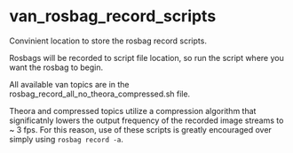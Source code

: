 # van_rosbag_record_scripts

Convinient location to store the rosbag record scripts. 

Rosbags will be recorded to script file location, so run the script where you want the rosbag to begin.

All available van topics are in the rosbag_record_all_no_theora_compressed.sh file.

Theora and compressed topics utilize a compression algorithm that significatnly lowers the output frequency of the recorded image streams to ~ 3 fps. For this reason, use of these scripts is greatly encouraged over simply using ```rosbag record -a```. 